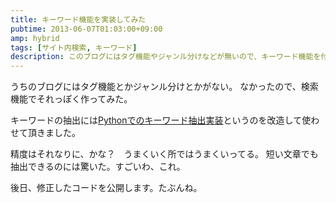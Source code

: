 ```yaml
---
title: キーワード機能を実装してみた
pubtime: 2013-06-07T01:03:00+09:00
amp: hybrid
tags: [サイト内検索, キーワード]
description: このブログにはタグ機能やジャンル分けなどが無いので、キーワード機能を付けてみました。
---
```


うちのブログにはタグ機能とかジャンル分けとかがない。
なかったので、検索機能でそれっぽく作ってみた。

キーワードの抽出には[Pythonでのキーワード抽出実装](http://tanashi.s240.xrea.com/mword/)というのを改造して使わせて頂きました。

精度はそれなりに、かな？　うまくいく所ではうまくいってる。
短い文章でも抽出できるのには驚いた。すごいわ、これ。

後日、修正したコードを公開します。たぶんね。
